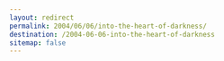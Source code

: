 ```yaml
---
layout: redirect
permalink: 2004/06/06/into-the-heart-of-darkness/
destination: /2004-06-06-into-the-heart-of-darkness
sitemap: false
---
```

